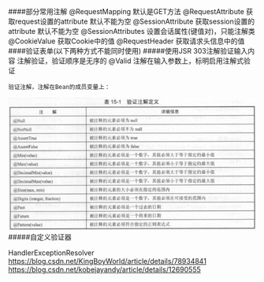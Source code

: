 ####部分常用注解
    @RequestMapping       默认是GET方法
    @RequestAttribute     获取request设置的attribute     默认不能为空
    @SessionAttribute     获取session设置的attribute     默认不能为空
    @SessionAttributes    设置会话属性(键值对)，只能注解类
    @CookieValue          获取Cookie中的值
    @RequestHeader        获取请求头信息中的值
####验证表单(以下两种方式不能同时使用)
#####使用JSR 303注解验证输入内容
    注解验证，验证顺序是无序的
    @Valid     注解在输入参数上，标明启用注解式验证
    
    验证注解，注解在Bean的成员变量上：
   ![](验证注解.png)
#####自定义验证器


HandlerExceptionResolver
    https://blog.csdn.net/KingBoyWorld/article/details/78934841
    https://blog.csdn.net/kobejayandy/article/details/12690555